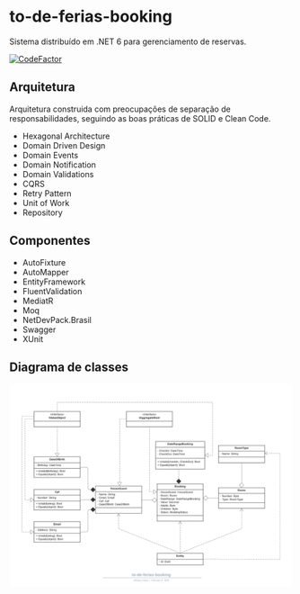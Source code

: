 # to-de-ferias-booking
Sistema distribuído em .NET 6 para gerenciamento de reservas.

[![CodeFactor](https://www.codefactor.io/repository/github/wesleycosta/to-de-ferias-booking/badge)](https://www.codefactor.io/repository/github/wesleycosta/to-de-ferias-booking)

## Arquitetura
Arquitetura construida com preocupações de separação de responsabilidades, seguindo as boas práticas de SOLID e Clean Code.

- Hexagonal Architecture
- Domain Driven Design
- Domain Events
- Domain Notification
- Domain Validations
- CQRS
- Retry Pattern
- Unit of Work
- Repository

## Componentes
- AutoFixture
- AutoMapper
- EntityFramework
- FluentValidation
- MediatR
- Moq
- NetDevPack.Brasil
- Swagger
- XUnit

## Diagrama de classes
<p align="center">
  <img src="./docs/class-diagram.png" />
</p>